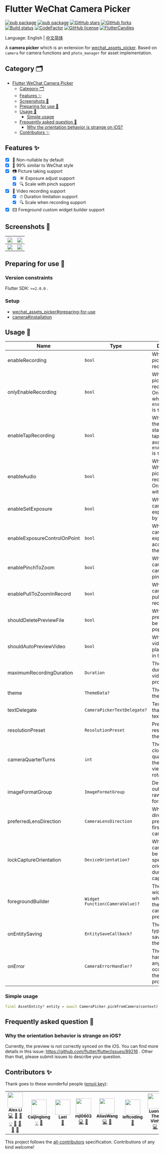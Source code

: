 # Flutter WeChat Camera Picker

[![pub package](https://img.shields.io/pub/v/wechat_camera_picker?logo=dart&label=stable&style=flat-square)](https://pub.dev/packages/wechat_camera_picker)
[![pub package](https://img.shields.io/pub/v/wechat_camera_picker?color=42a012&include_prereleases&label=dev&logo=dart&style=flat-square)](https://pub.dev/packages/wechat_camera_picker)
[![GitHub stars](https://img.shields.io/github/stars/fluttercandies/flutter_wechat_camera_picker?logo=github&style=flat-square)](https://github.com/fluttercandies/flutter_wechat_camera_picker/stargazers)
[![GitHub forks](https://img.shields.io/github/forks/fluttercandies/flutter_wechat_camera_picker?logo=github&style=flat-square)](https://github.com/fluttercandies/flutter_wechat_camera_picker/network)
[![Build status](https://img.shields.io/github/workflow/status/fluttercandies/flutter_wechat_camera_picker/Build%20test?label=CI&logo=github&style=flat-square)](https://github.com/fluttercandies/flutter_wechat_camera_picker/actions?query=workflow%3A%22Build+test%22)
[![CodeFactor](https://img.shields.io/codefactor/grade/github/fluttercandies/flutter_wechat_camera_picker?logo=codefactor&logoColor=%23ffffff&style=flat-square)](https://www.codefactor.io/repository/github/fluttercandies/flutter_wechat_camera_picker)
[![GitHub license](https://img.shields.io/github/license/fluttercandies/flutter_wechat_camera_picker?style=flat-square)](https://github.com/fluttercandies/flutter_wechat_camera_picker/blob/master/LICENSE)
<a target="_blank" href="https://jq.qq.com/?_wv=1027&k=5bcc0gy"><img border="0" src="https://pub.idqqimg.com/wpa/images/group.png" alt="FlutterCandies" title="FlutterCandies"></a>

Language: English | [中文简体](README-ZH.md)

A **camera picker** which is an extension for
[wechat_assets_picker](https://pub.dev/packages/wechat_assets_picker).
Based on `camera` for camera functions and `photo_manager` for asset implementation.

## Category 🗂

- [Flutter WeChat Camera Picker](#flutter-wechat-camera-picker)
  - [Category 🗂](#category-)
  - [Features ✨](#features-)
  - [Screenshots 📸](#screenshots-)
  - [Preparing for use 🍭](#preparing-for-use-)
  - [Usage 📖](#usage-)
    - [Simple usage](#simple-usage)
  - [Frequently asked question 💭](#frequently-asked-question-)
    - [Why the orientation behavior is strange on iOS?](#why-the-orientation-behavior-is-strange-on-ios)
  - [Contributors ✨](#contributors-)

## Features ✨

- [x] 🔐 Non-nullable by default
- [x] 💚 99% similar to WeChat style
- [x] 📷 Picture taking support
  - [x] ☀️ Exposure adjust support
  - [x] 🔍️ Scale with pinch support
- [x] 🎥 Video recording support
  - [x] ⏱ Duration limitation support
  - [x] 🔍 Scale when recording support
- [x] 🖾 Foreground custom widget builder support

## Screenshots 📸

| ![](https://tva1.sinaimg.cn/large/007S8ZIlgy1ggtt6yrdqej30u01t017w.jpg) | ![](https://tva1.sinaimg.cn/large/007S8ZIlgy1ggtt6yh3x4j30u01t0wuo.jpg) |
| ----------------------------------------------------------------------- | ----------------------------------------------------------------------- |
| ![](https://tva1.sinaimg.cn/large/007S8ZIlgy1ggtt6z1h7xj30u01t01kx.jpg) | ![](https://tva1.sinaimg.cn/large/007S8ZIlgy1ggtt6zarvhj30u01t0x5f.jpg) |

## Preparing for use 🍭

### Version constraints

Flutter SDK: `>=2.0.0` .

### Setup

- [wechat_assets_picker#preparing-for-use](https://github.com/fluttercandies/flutter_wechat_assets_picker#preparing-for-use-)
- [camera#installation](https://pub.dev/packages/camera#installation)

## Usage 📖

| Name                         | Type                            | Description                                                                                           | Default Value                          |
| ---------------------------- | ------------------------------- | ----------------------------------------------------------------------------------------------------- | -------------------------------------- |
| enableRecording              | `bool`                          | Whether the picker can record video.                                                                  | `false`                                |
| onlyEnableRecording          | `bool`                          | Whether the picker can only record video. Only available when `enableRecording` is `true `.           | `false`                                |
| enableTapRecording           | `bool`                          | Whether allow the record can start with single tap. Only available when `enableRecording` is `true `. | `false`                                |
| enableAudio                  | `bool`                          | Whether Whether the picker should record audio. Only available with recording.                        | `true`                                 |
| enableSetExposure            | `bool`                          | Whether users can set the exposure point by tapping.                                                  | `true`                                 |
| enableExposureControlOnPoint | `bool`                          | Whether users can adjust exposure according to the set point.                                         | `true`                                 |
| enablePinchToZoom            | `bool`                          | Whether users can zoom the camera by pinch.                                                           | `true`                                 |
| enablePullToZoomInRecord     | `bool`                          | Whether users can zoom by pulling up when recording video.                                            | `true`                                 |
| shouldDeletePreviewFile      | `bool`                          | Whether the preview file will be delete when pop.                                                     | `false`                                |
| shouldAutoPreviewVideo       | `bool`                          | Whether the video should be played instantly in the preview.                                          | `false`                                |
| maximumRecordingDuration     | `Duration`                      | The maximum duration of the video recording process.                                                  | `const Duration(seconds: 15)`          |
| theme                        | `ThemeData?`                    | Theme data for the picker.                                                                            | `CameraPicker.themeData(C.themeColor)` |
| textDelegate                 | `CameraPickerTextDelegate?`     | Text delegate that controls text in widgets.                                                          | `DefaultCameraPickerTextDelegate`      |
| resolutionPreset             | `ResolutionPreset`              | Present resolution for the camera.                                                                    | `ResolutionPreset.max`                 |
| cameraQuarterTurns           | `int`                           | The number of clockwise quarter turns the camera view should be rotated.                              | `0`                                    |
| imageFormatGroup             | `ImageFormatGroup`              | Describes the output of the raw image format.                                                         | `ImageFormatGroup.unknown`             |
| preferredLensDirection       | `CameraLensDirection`           | Which lens direction is preferred when first using the camera.                                        | `CameraLensDirection.back`             |
| lockCaptureOrientation       | `DeviceOrientation?`            | Whether the camera should be locked to the specific orientation during captures.                      | null                                   |
| foregroundBuilder            | `Widget Function(CameraValue)?` | The foreground widget builder which will cover the whole camera preview.                              | null                                   |
| onEntitySaving               | `EntitySaveCallback?`           | The callback type define for saving entity in the viewer.                                             | null                                   |
| onError                      | `CameraErrorHandler?`           | The error handler when any error occurred during the picking process.                                 | null                                   |

### Simple usage

```dart
final AssetEntity? entity = await CameraPicker.pickFromCamera(context);
```

## Frequently asked question 💭

### Why the orientation behavior is strange on iOS?

Currently, the preview is not correctly synced on the iOS.
You can find more details in this issue:
https://github.com/flutter/flutter/issues/89216 .
Other than that, please submit issues to describe your question.

## Contributors ✨

Thank goes to these wonderful people ([emoji key](https://allcontributors.org/docs/en/emoji-key)):
<!-- ALL-CONTRIBUTORS-LIST:START - Do not remove or modify this section -->
<!-- prettier-ignore-start -->
<!-- markdownlint-disable -->
<table>
  <tr>
    <td align="center"><a href="https://blog.alexv525.com"><img src="https://avatars1.githubusercontent.com/u/15884415?v=4?s=50" width="50px;" alt=""/><br /><sub><b>Alex Li</b></sub></a><br /><a href="https://github.com/fluttercandies/flutter_wechat_camera_picker/commits?author=AlexV525" title="Code">💻</a> <a href="#design-AlexV525" title="Design">🎨</a> <a href="https://github.com/fluttercandies/flutter_wechat_camera_picker/commits?author=AlexV525" title="Documentation">📖</a> <a href="#example-AlexV525" title="Examples">💡</a> <a href="#ideas-AlexV525" title="Ideas, Planning, & Feedback">🤔</a> <a href="#maintenance-AlexV525" title="Maintenance">🚧</a> <a href="#question-AlexV525" title="Answering Questions">💬</a> <a href="https://github.com/fluttercandies/flutter_wechat_camera_picker/pulls?q=is%3Apr+reviewed-by%3AAlexV525" title="Reviewed Pull Requests">👀</a></td>
    <td align="center"><a href="https://www.kikt.top"><img src="https://avatars0.githubusercontent.com/u/14145407?v=4?s=50" width="50px;" alt=""/><br /><sub><b>Caijinglong</b></sub></a><br /><a href="#example-CaiJingLong" title="Examples">💡</a> <a href="#ideas-CaiJingLong" title="Ideas, Planning, & Feedback">🤔</a></td>
    <td align="center"><a href="https://github.com/LaelLuo"><img src="https://avatars3.githubusercontent.com/u/26056971?v=4?s=50" width="50px;" alt=""/><br /><sub><b>Lael</b></sub></a><br /><a href="https://github.com/fluttercandies/flutter_wechat_camera_picker/commits?author=LaelLuo" title="Documentation">📖</a></td>
    <td align="center"><a href="https://github.com/mjl0602"><img src="https://avatars1.githubusercontent.com/u/32868496?v=4?s=50" width="50px;" alt=""/><br /><sub><b>mjl0602</b></sub></a><br /><a href="https://github.com/fluttercandies/flutter_wechat_camera_picker/commits?author=mjl0602" title="Code">💻</a> <a href="#ideas-mjl0602" title="Ideas, Planning, & Feedback">🤔</a></td>
    <td align="center"><a href="https://github.com/siyukok"><img src="https://avatars0.githubusercontent.com/u/21030561?v=4?s=50" width="50px;" alt=""/><br /><sub><b>AliasWang</b></sub></a><br /><a href="https://github.com/fluttercandies/flutter_wechat_camera_picker/commits?author=siyukok" title="Code">💻</a> <a href="#ideas-siyukok" title="Ideas, Planning, & Feedback">🤔</a></td>
    <td align="center"><a href="https://github.com/leftcoding"><img src="https://avatars.githubusercontent.com/u/7122926?v=4?s=50" width="50px;" alt=""/><br /><sub><b>leftcoding</b></sub></a><br /><a href="https://github.com/fluttercandies/flutter_wechat_camera_picker/issues?q=author%3Aleftcoding" title="Bug reports">🐛</a></td>
    <td align="center"><a href="https://github.com/TheVinhLuong"><img src="https://avatars.githubusercontent.com/u/20371879?v=4?s=50" width="50px;" alt=""/><br /><sub><b>Luong The Vinh</b></sub></a><br /><a href="https://github.com/fluttercandies/flutter_wechat_camera_picker/commits?author=TheVinhLuong" title="Code">💻</a></td>
  </tr>
</table>

<!-- markdownlint-restore -->
<!-- prettier-ignore-end -->

<!-- ALL-CONTRIBUTORS-LIST:END -->
This project follows the [all-contributors](https://github.com/all-contributors/all-contributors) specification. Contributions of any kind welcome!
